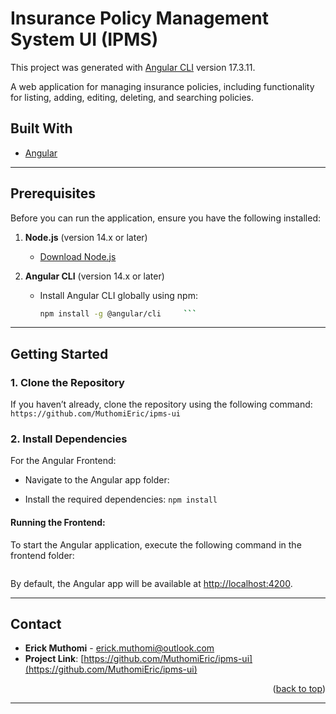 # Insurance Policy Management System UI (IPMS)

This project was generated with [Angular CLI](https://github.com/angular/angular-cli) version 17.3.11.

A web application for managing insurance policies, including functionality for listing, adding, editing, deleting, and searching policies.

## Built With

- [Angular](https://angular.io/)

---

## Prerequisites

Before you can run the application, ensure you have the following installed:

1. **Node.js** (version 14.x or later)
   - [Download Node.js](https://nodejs.org/)

2. **Angular CLI** (version 14.x or later)
   - Install Angular CLI globally using npm:
     ```bash
     npm install -g @angular/cli     ```


---

## Getting Started

### 1. Clone the Repository

If you haven’t already, clone the repository using the following command:
```https://github.com/MuthomiEric/ipms-ui```

### 2. Install Dependencies

For the Angular Frontend:
- Navigate to the Angular app folder:
 
- Install the required dependencies:
  ```npm install ```

#### Running the Frontend:
To start the Angular application, execute the following command in the frontend folder:
```ng serve
```

By default, the Angular app will be available at [http://localhost:4200](http://localhost:4200).

---


## Contact

- **Erick Muthomi** - [erick.muthomi@outlook.com](mailto:erick.muthomi@outlook.com)
- **Project Link**: [https://github.com/MuthomiEric/ipms-ui](https://github.com/MuthomiEric/ipms-ui)

<p align="right">(<a href="#top">back to top</a>)</p>

---
